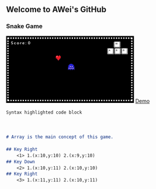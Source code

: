 ## Welcome to AWei's GitHub




### Snake Game
![Markdown](images/samplepic.png)
[Demo](https://spiraleyeld.github.io/Snake_Game/demo.html)


```markdown
Syntax highlighted code block



# Array is the main concept of this game.

## Key Right
    <1> 1.(x:10,y:10) 2.(x:9,y:10)
## Key Down
    <2> 1.(x:10,y:11) 2.(x:10,y:10)
## Key Right
    <3> 1.(x:11,y:11) 2.(x:10,y:11)
    

```



